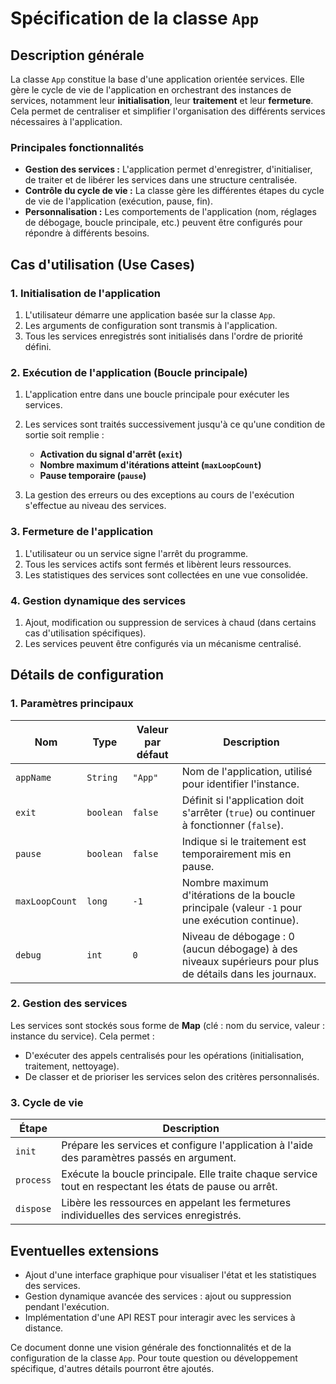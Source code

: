 # Spécification de la classe `App`

## Description générale

La classe `App` constitue la base d'une application orientée services. Elle gère le cycle de vie de l'application en
orchestrant des instances de services, notamment leur **initialisation**, leur **traitement** et leur **fermeture**.
Cela permet de centraliser et simplifier l'organisation des différents services nécessaires à l'application.

### Principales fonctionnalités

- **Gestion des services :** L'application permet d'enregistrer, d'initialiser, de traiter et de libérer les services
  dans une structure centralisée.
- **Contrôle du cycle de vie :** La classe gère les différentes étapes du cycle de vie de l'application (exécution,
  pause, fin).
- **Personnalisation :** Les comportements de l'application (nom, réglages de débogage, boucle principale, etc.) peuvent
  être configurés pour répondre à différents besoins.

## Cas d'utilisation (Use Cases)

### 1. Initialisation de l'application

1. L'utilisateur démarre une application basée sur la classe `App`.
2. Les arguments de configuration sont transmis à l'application.
3. Tous les services enregistrés sont initialisés dans l'ordre de priorité défini.

### 2. Exécution de l'application (Boucle principale)

1. L'application entre dans une boucle principale pour exécuter les services.
2. Les services sont traités successivement jusqu'à ce qu'une condition de sortie soit remplie :
    - **Activation du signal d'arrêt (`exit`)**
    - **Nombre maximum d'itérations atteint (`maxLoopCount`)**
    - **Pause temporaire (`pause`)**

3. La gestion des erreurs ou des exceptions au cours de l'exécution s'effectue au niveau des services.

### 3. Fermeture de l'application

1. L'utilisateur ou un service signe l'arrêt du programme.
2. Tous les services actifs sont fermés et libèrent leurs ressources.
3. Les statistiques des services sont collectées en une vue consolidée.

### 4. Gestion dynamique des services

1. Ajout, modification ou suppression de services à chaud (dans certains cas d'utilisation spécifiques).
2. Les services peuvent être configurés via un mécanisme centralisé.

## Détails de configuration

### 1. Paramètres principaux

| Nom            | Type      | Valeur par défaut | Description                                                                                              |
|----------------|-----------|-------------------|----------------------------------------------------------------------------------------------------------|
| `appName`      | `String`  | `"App"`           | Nom de l'application, utilisé pour identifier l'instance.                                                |
| `exit`         | `boolean` | `false`           | Définit si l'application doit s'arrêter (`true`) ou continuer à fonctionner (`false`).                   |
| `pause`        | `boolean` | `false`           | Indique si le traitement est temporairement mis en pause.                                                |
| `maxLoopCount` | `long`    | `-1`              | Nombre maximum d'itérations de la boucle principale (valeur `-1` pour une exécution continue).           |
| `debug`        | `int`     | `0`               | Niveau de débogage : 0 (aucun débogage) à des niveaux supérieurs pour plus de détails dans les journaux. |

### 2. Gestion des services

Les services sont stockés sous forme de **Map** (clé : nom du service, valeur : instance du service). Cela permet :

- D'exécuter des appels centralisés pour les opérations (initialisation, traitement, nettoyage).
- De classer et de prioriser les services selon des critères personnalisés.

### 3. Cycle de vie

| Étape     | Description                                                                                              |
|-----------|----------------------------------------------------------------------------------------------------------|
| `init`    | Prépare les services et configure l'application à l'aide des paramètres passés en argument.              |
| `process` | Exécute la boucle principale. Elle traite chaque service tout en respectant les états de pause ou arrêt. |
| `dispose` | Libère les ressources en appelant les fermetures individuelles des services enregistrés.                 |

## Eventuelles extensions

- Ajout d'une interface graphique pour visualiser l'état et les statistiques des services.
- Gestion dynamique avancée des services : ajout ou suppression pendant l'exécution.
- Implémentation d'une API REST pour interagir avec les services à distance.

Ce document donne une vision générale des fonctionnalités et de la configuration de la classe `App`. Pour toute question
ou développement spécifique, d'autres détails pourront être ajoutés.
